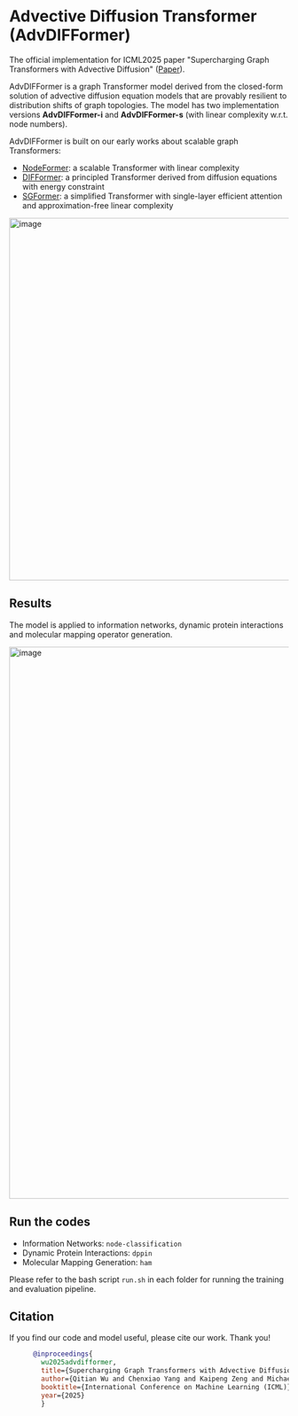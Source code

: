  # Advective Diffusion Transformer (AdvDIFFormer)

The official implementation for ICML2025 paper "Supercharging Graph Transformers with Advective Diffusion" ([Paper](https://arxiv.org/pdf/2310.06417)).

AdvDIFFormer is a graph Transformer model derived from the closed-form solution of advective diffusion equation models that are provably resilient to distribution shifts of graph topologies. The model has two implementation versions **AdvDIFFormer-i** and **AdvDIFFormer-s** (with linear complexity w.r.t. node numbers).

AdvDIFFormer is built on our early works about scalable graph Transformers:

- [NodeFormer](https://github.com/qitianwu/NodeFormer): a scalable Transformer with linear complexity
- [DIFFormer](https://github.com/qitianwu/DIFFormer): a principled Transformer derived from diffusion equations with energy constraint
- [SGFormer](https://github.com/qitianwu/SGFormer): a simplified Transformer with single-layer efficient attention and approximation-free linear complexity


<img width="654" alt="image" src="https://github.com/user-attachments/assets/0ccba7e5-0eff-4185-a6fa-854fab464537" />

## Results

The model is applied to information networks, dynamic protein interactions and molecular mapping operator generation.

<img width="996" alt="image" src="https://github.com/user-attachments/assets/255e8bf2-8511-40a9-a5b2-45116ff44cb7" />

## Run the codes

- Information Networks: `node-classification`
- Dynamic Protein Interactions: `dppin`
- Molecular Mapping Generation: `ham`

Please refer to the bash script `run.sh` in each folder for running the training and evaluation pipeline.

## Citation

If you find our code and model useful, please cite our work. Thank you!

```bibtex
      @inproceedings{
        wu2025advdifformer,
        title={Supercharging Graph Transformers with Advective Diffusion},
        author={Qitian Wu and Chenxiao Yang and Kaipeng Zeng and Michael Bronstein},
        booktitle={International Conference on Machine Learning (ICML)},
        year={2025}
        }
```

